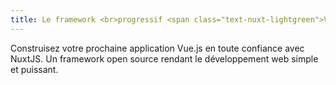 ```yaml
---
title: Le framework <br>progressif <span class="text-nuxt-lightgreen">Vue.js</span><br>
---
```

Construisez votre prochaine application Vue.js en toute confiance avec NuxtJS. Un framework open source rendant le développement web simple et puissant.
